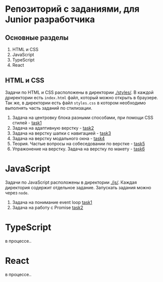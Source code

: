 # Репозиторий с заданиями, для Junior разработчика

## Основные разделы

1. HTML и CSS
2. JavaScript
3. TypeScript
4. React

## HTML и CSS

Задачи по HTML и CSS расположены в директории [./styles/](./styles/).
В каждой дриректории есть `index.html` файл, который можно открыть в браузере. Так же, в директории есть файл `styles.css` в котором необходимо выполнять часть заданий по стилизации.

1. Задача на центровку блока разными способами, при помощи CSS стилей - [task1](./styles/task1/)
2. Задача на адаптивную верстку - [task2](./styles/task2/)
3. Задача на верстку шапки с навигацией - [task3](./styles/task3/)
4. Задача на верстку модального окна - [task4](./styles/task4/)
5. Теория. Частые вопросы на собеседовании по верстке - [task5](./styles/task5/)
6. Упражонение на верстку. Задача на верстку по макету - [task6](./styles/task6/)

# JavaScript

Задачи по JavaScript расположены в директории [./js/](./js/).
Каждая директория содержит отдельное задание. Запускать задания можно через `node`.

1. Задача на понимание event loop [task1](./js/task1/readme.md)
1. Задача на работу с Promise [task2](./js/task2/readme.md)

# TypeScript

в процессе..

# React

в процессе..
